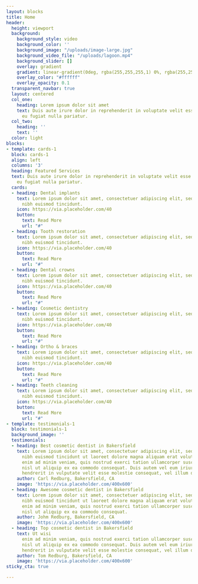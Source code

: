 ```yaml
---
layout: blocks
title: Home
header:
  height: viewport
  background:
    background_style: video
    background_color: ''
    background_image: "/uploads/image-large.jpg"
    background_video_file: "/uploads/lagoon.mp4"
    background_slider: []
    overlay: gradient
    gradient: linear-gradient(0deg, rgba(255,255,255,1) 0%, rgba(255,255,255,0) 50%);
    overlay_color: "#ffffff"
    overlay_opacity: 0.1
  transparent_navbar: true
  layout: centered
  col_one:
    heading: Lorem ipsum dolor sit amet
    text: Duis aute irure dolor in reprehenderit in voluptate velit esse cillum dolore
      eu fugiat nulla pariatur.
  col_two:
    heading: ''
    text: ''
  color: light
blocks:
- template: cards-1
  block: cards-1
  align: left
  columns: '3'
  heading: Featured Services
  text: Duis aute irure dolor in reprehenderit in voluptate velit esse cillum dolore
    eu fugiat nulla pariatur.
  cards:
  - heading: Dental implants
    text: Lorem ipsum dolor sit amet, consectetuer adipiscing elit, sed diam nonummy
      nibh euismod tincidunt.
    icon: https://via.placeholder.com/40
    button:
      text: Read More
      url: "#"
  - heading: Tooth restoration
    text: Lorem ipsum dolor sit amet, consectetuer adipiscing elit, sed diam nonummy
      nibh euismod tincidunt.
    icon: https://via.placeholder.com/40
    button:
      text: Read More
      url: "#"
  - heading: Dental crowns
    text: Lorem ipsum dolor sit amet, consectetuer adipiscing elit, sed diam nonummy
      nibh euismod tincidunt.
    icon: https://via.placeholder.com/40
    button:
      text: Read More
      url: "#"
  - heading: Cosmetic dentistry
    text: Lorem ipsum dolor sit amet, consectetuer adipiscing elit, sed diam nonummy
      nibh euismod tincidunt.
    icon: https://via.placeholder.com/40
    button:
      text: Read More
      url: "#"
  - heading: Ortho & braces
    text: Lorem ipsum dolor sit amet, consectetuer adipiscing elit, sed diam nonummy
      nibh euismod tincidunt.
    icon: https://via.placeholder.com/40
    button:
      text: Read More
      url: "#"
  - heading: Teeth cleaning
    text: Lorem ipsum dolor sit amet, consectetuer adipiscing elit, sed diam nonummy
      nibh euismod tincidunt.
    icon: https://via.placeholder.com/40
    button:
      text: Read More
      url: "#"
- template: testimonials-1
  block: testimonials-1
  background_image: ''
  testimonials:
  - heading: Best cosmetic dentist in Bakersfield
    text: Lorem ipsum dolor sit amet, consectetuer adipiscing elit, sed diam nonummy
      nibh euismod tincidunt ut laoreet dolore magna aliquam erat volutpat. Ut wisi
      enim ad minim veniam, quis nostrud exerci tation ullamcorper suscipit lobortis
      nisl ut aliquip ex ea commodo consequat. Duis autem vel eum iriure dolor in
      hendrerit in vulputate velit esse molestie consequat, vel illum dolore eu.
    author: Carl Redburg, Bakersfield, CA
    image: 'https://via.placeholder.com/400x600'
  - heading: Awesome cosmetic dentist in Bakersfield
    text: Lorem ipsum dolor sit amet, consectetuer adipiscing elit, sed diam nonummy
      nibh euismod tincidunt ut laoreet dolore magna aliquam erat volutpat. Ut wisi
      enim ad minim veniam, quis nostrud exerci tation ullamcorper suscipit lobortis
      nisl ut aliquip ex ea commodo consequat.
    author: Johm Redburg, Bakersfield, CA
    image: 'https://via.placeholder.com/400x600'
  - heading: Top cosmetic dentist in Bakersfield
    text: Ut wisi
      enim ad minim veniam, quis nostrud exerci tation ullamcorper suscipit lobortis
      nisl ut aliquip ex ea commodo consequat. Duis autem vel eum iriure dolor in
      hendrerit in vulputate velit esse molestie consequat, vel illum dolore eu.
    author: Tom Redburg, Bakersfield, CA
    image: 'https://via.placeholder.com/400x600'
sticky_cta: true

---
```

